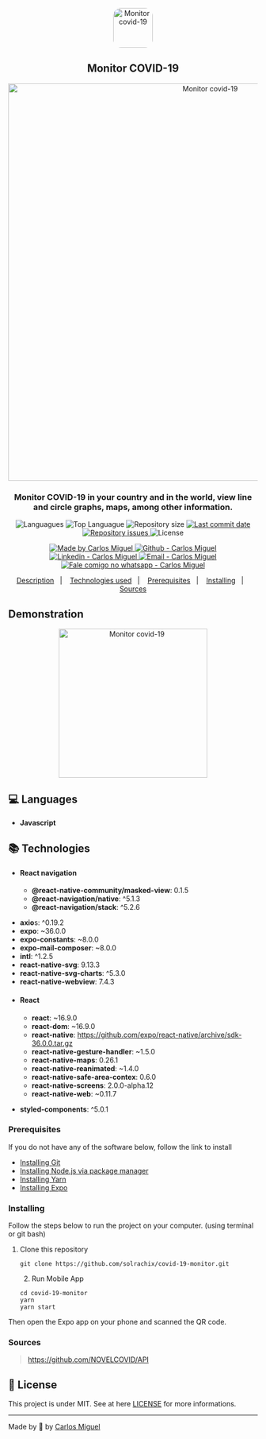 <p align="center">
	<img  alt="Monitor covid-19"  src="https://github.com/solrachix/covid-19-monitor/blob/master/assets/icon.png?raw=true"  width="80px"  style="border-radius:16px;"/>
</p>
<h2 align="center">Monitor COVID-19</h2>
<p align="center">
	<img  alt="Monitor covid-19"  src="https://github.com/solrachix/covid-19-monitor/blob/master/assets/template.png?raw=true"  width="800px"/>
</p>


<h3 align="center" >
Monitor COVID-19 in your country and in the world, view line and circle graphs, maps, among other information.
</h3>

<p align="center">
  <img alt="Languagues" src="https://img.shields.io/github/languages/count/solrachix/covid-19-monitor">
  <img alt="Top Languague" src="https://img.shields.io/github/languages/top/solrachix/covid-19-monitor">
  <img alt="Repository size" src="https://img.shields.io/github/repo-size/solrachix/covid-19-monitor">
  <a href="https://github.com/solrachix/be-the-hero/commits/master">
    <img alt="Last commit date" src="https://img.shields.io/github/last-commit/solrachix/covid-19-monitor">
  </a>
   <a href="https://github.com/solrachix/covid-19-monitor/issues">
    <img alt="Repository issues" src="https://img.shields.io/github/issues/solrachix/covid-19-monitor">
  </a>
  <img alt="License" src="https://img.shields.io/github/license/solrachix/covid-19-monitor">
</p>
<p align="center">

  <a href="https://github.com/solrachix" target="_blank">
    <img alt="Made by Carlos Miguel" src="https://img.shields.io/badge/made%20by-Carlos_Miguel-informational">
  </a>
  <a href="https://github.com/solrachix" target="_blank" >
    <img alt="Github - Carlos Miguel" src="https://img.shields.io/badge/Github--%23F8952D?style=social&logo=github">
  </a>
  <a href="https://www.linkedin.com/in/carlos-miguel-380413197/" target="_blank" >
    <img alt="Linkedin - Carlos Miguel" src="https://img.shields.io/badge/Linkedin--%23F8952D?style=social&logo=linkedin">
  </a>
  <a href="mailto:carlos.miguel.oliveira.17@gmail.com" target="_blank" >
    <img alt="Email - Carlos Miguel" src="https://img.shields.io/badge/Email--%23F8952D?style=social&logo=gmail">
  </a>
  <a href="https://api.whatsapp.com/send?phone=5511969027401"
        target="_blank" >
    <img alt="Fale comigo no whatsapp - Carlos Miguel" src="https://img.shields.io/badge/Whatsapp--%23F8952D?style=social&logo=whatsapp">
  </a>

</p>

<p align="center">
  <a href="#description">Description</a>&nbsp;&nbsp;&nbsp;|&nbsp;&nbsp;&nbsp;
  <a href="#technologies-used">Technologies used</a>&nbsp;&nbsp;&nbsp;|&nbsp;&nbsp;&nbsp;
  <a href="#prerequisites">Prerequisites</a>&nbsp;&nbsp;&nbsp;|&nbsp;&nbsp;&nbsp;
  <a href="#installing">Installing</a>&nbsp;&nbsp;&nbsp;|&nbsp;&nbsp;&nbsp;
  <a href="#sources">Sources</a>
</p>

## Demonstration
<p align="center">
<img alt="Monitor covid-19" src="https://github.com/solrachix/covid-19-monitor/blob/master/assets/demonstration.gif?raw=true"  width="300px"/>
</p>

## :computer: Languages

- **Javascript**

## :books: Technologies
- #### React navigation
	* **@react-native-community/masked-view**: 0.1.5
	* **@react-navigation/native**:  ^5.1.3
	* **@react-navigation/stack**:  ^5.2.6
* **axio**s:  ^0.19.2
* **expo**:  ~36.0.0
* **expo-constants**:  ~8.0.0
* **expo-mail-composer**:  ~8.0.0
* **intl**:  ^1.2.5
* **react-native-svg**:  9.13.3
* **react-native-svg-charts**:  ^5.3.0
* **react-native-webview**:  7.4.3
- #### React
	* **react**:  ~16.9.0
	* **react-dom**:  ~16.9.0
	* **react-native**:  https://github.com/expo/react-native/archive/sdk-36.0.0.tar.gz
	* **react-native-gesture-handler**:  ~1.5.0
	* **react-native-maps**:  0.26.1
	* **react-native-reanimated**:  ~1.4.0
	* **react-native-safe-area-contex**:  0.6.0
	* **react-native-screens**:  2.0.0-alpha.12
	* **react-native-web**:  ~0.11.7
* **styled-components**:  ^5.0.1


### Prerequisites

If you do not have any of the software below, follow the link to install

- [Installing Git](https://git-scm.com/downloads)
- [Installing Node.js via package manager](https://nodejs.org/en/download/package-manager/)
- [Installing Yarn](https://yarnpkg.com/en/docs/install#debian-stable)
- [Installing Expo](https://facebook.github.io/react-native/docs/getting-started)

### Installing

Follow the steps below to run the project on your computer. (using terminal or git bash)

1. Clone this repository
	```
	git clone https://github.com/solrachix/covid-19-monitor.git
	```
	2. Run Mobile App
	```
	cd covid-19-monitor
	yarn
	yarn start
	```
Then open the Expo app on your phone and scanned the QR code.

### Sources
> https://github.com/NOVELCOVID/API

## :memo: License

This project is under MIT. See at here [LICENSE](/LICENSE) for more informations.

---

Made by :blue_heart: by [Carlos Miguel](https://github.com/solrachix)
